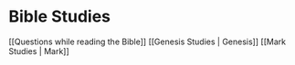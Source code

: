 # Bible Studies
[[Questions while reading the Bible]]
[[Genesis Studies | Genesis]]
[[Mark Studies | Mark]]